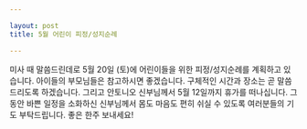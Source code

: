 ```yaml
---

layout: post 
title: 5월 어린이 피정/성지순례

---
```


미사 때 말씀드린데로 5월 20일 (토)에 어린이들을 위한 피정/성지순례를 계획하고 있습니다. 아이들의 부모님들은 참고하시면 좋겠습니다. 구체적인 시간과 장소는 곧 말씀드리도록 하겠습니다. 그리고 안토니오 신부님께서 5월 12일까지 휴가를 떠나십니다. 그동안 바쁜 일정을 소화하신 신부님께서 몸도 마음도 편히 쉬실 수 있도록 여러분들의 기도 부탁드립니다. 좋은 한주 보내세요!
